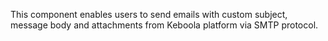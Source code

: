 This component enables users to send emails with custom subject, message body and attachments from Keboola platform via SMTP protocol.
